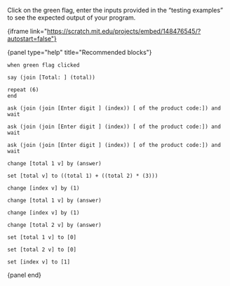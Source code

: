 Click on the green flag, enter the inputs provided in the “testing examples” to
see the expected output of your program.

{iframe link="https://scratch.mit.edu/projects/embed/148476545/?autostart=false"}

{panel type="help" title="Recommended blocks"}

```scratch:split:random
when green flag clicked

say (join [Total: ] (total))
```

```scratch:split:random
repeat (6)
end
```

```scratch:split:random
ask (join (join [Enter digit ] (index)) [ of the product code:]) and wait

ask (join (join [Enter digit ] (index)) [ of the product code:]) and wait

ask (join (join [Enter digit ] (index)) [ of the product code:]) and wait
```

```scratch:split:random
change [total 1 v] by (answer)

set [total v] to ((total 1) + ((total 2) * (3)))

change [index v] by (1)

change [total 1 v] by (answer)

change [index v] by (1)

change [total 2 v] by (answer)

set [total 1 v] to [0]

set [total 2 v] to [0]

set [index v] to [1]
```

{panel end}
